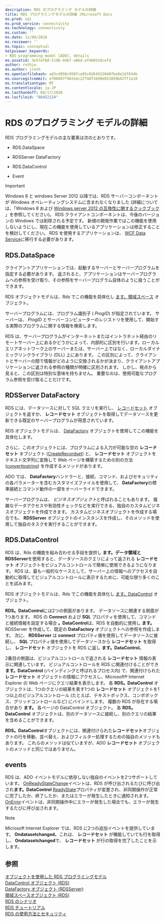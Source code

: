```yaml
---
description: RDS のプログラミング モデルの詳細
title: RDS プログラミングモデルの詳細 |Microsoft Docs
ms.prod: sql
ms.prod_service: connectivity
ms.technology: connectivity
ms.custom: ''
ms.date: 11/09/2018
ms.reviewer: ''
ms.topic: conceptual
helpviewer_keywords:
- RDS programming model [ADO], details
ms.assetid: 3e57af8d-519b-4467-a0bd-af468534cefd
author: rothja
ms.author: jroth
ms.openlocfilehash: ad3cd950c958fce95c0264533040fbe9e1df634b
ms.sourcegitcommit: e700497f962e4c2274df16d9e651059b42ff1a10
ms.translationtype: MT
ms.contentlocale: ja-JP
ms.lasthandoff: 08/17/2020
ms.locfileid: "88452124"
---
```

# <a name="rds-programming-model-in-detail"></a>RDS のプログラミング モデルの詳細
RDS プログラミングモデルの主な要素は次のとおりです。  
  
-   RDS.DataSpace  
  
-   RDSServer DataFactory  
  
-   RDS.DataControl  
  
-   Event  
  
> [!IMPORTANT]
>  Windows 8 と windows Server 2012 以降では、RDS サーバーコンポーネントが Windows オペレーティングシステムに含まれなくなりました (詳細については、「Windows 8 および [Windows server 2012 の互換性に関するクックブック](https://www.microsoft.com/download/details.aspx?id=27416) 」を参照してください)。 RDS クライアントコンポーネントは、今後のバージョンの Windows では削除される予定です。 新規の開発作業ではこの機能を使用しないようにし、現在この機能を使用しているアプリケーションは修正することを検討してください。 RDS を使用するアプリケーションは、 [WCF Data Service](https://go.microsoft.com/fwlink/?LinkId=199565)に移行する必要があります。  
  
## <a name="rdsdataspace"></a>RDS.DataSpace  
 クライアントアプリケーションでは、起動するサーバーとサーバープログラムを指定する必要があります。 返されると、アプリケーションはサーバープログラムへの参照を受け取り、その参照をサーバープログラム自体のように扱うことができます。  
  
 RDS オブジェクトモデルは、Rds でこの機能を具体化し [ます。領域スペース](../../../ado/reference/rds-api/dataspace-object-rds.md) オブジェクト。  
  
 サーバープログラムには、プログラム識別子 ( *ProgID*) が指定されています。 サーバーは、 *ProgID* とサーバーコンピューターのレジストリを使用して、開始する実際のプログラムに関する情報を検索します。  
  
 RDS は、サーバープログラムがインターネットまたはイントラネット経由のリモートサーバー上にあるかどうかによって、内部的に区別を行います。ローカルエリアネットワーク上のサーバーまたは、サーバー上ではなく、ローカルダイナミックリンクライブラリ (DLL) 上にあります。 この区別によって、クライアントとサーバーの間で情報がどのように交換されるかが決まり、クライアントアプリケーションに返される参照の種類が明確に区別されます。 しかし、視点から見ると、この区別は特別な意味を持ちません。 重要なのは、使用可能なプログラム参照を受け取ることだけです。  
  
## <a name="rdsserverdatafactory"></a>RDSServer DataFactory  
 RDS には、データソースに対して SQL クエリを実行し、 [レコードセット](../../../ado/reference/ado-api/recordset-object-ado.md) オブジェクトを返すか、 **レコードセット** オブジェクトを取得してデータソースを更新できる既定のサーバープログラムが用意されています。  
  
 RDS オブジェクトモデルは、 [DataFactory](../../../ado/reference/rds-api/datafactory-object-rdsserver.md) オブジェクトを使用してこの機能を具体化します。  
  
 さらに、このオブジェクトには、プログラムによる入力が可能な空の **レコードセット** オブジェクト ([CreateRecordset](../../../ado/reference/rds-api/createrecordset-method-rds.md)) と、 **レコードセット** オブジェクトをテキスト文字列に変換して Web ページを構築するための別の方法 ([converttostring](../../../ado/reference/rds-api/converttostring-method-rds.md)) を作成するメソッドがあります。  
  
 ADO では、 **DataFactory**ハンドラーと、接続、コマンド、およびセキュリティの各パラメーターを含むカスタマイズファイルを使用して、 **DataFactory**の標準接続とコマンド動作の一部をオーバーライドできます。  
  
 サーバープログラムは、 *ビジネスオブジェクト*と呼ばれることもあります。 複雑なデータアクセスや有効性チェックなどを実行できる、独自のカスタムビジネスオブジェクトを作成できます。 カスタムビジネスオブジェクトを作成する場合でも、 **RDSServer** オブジェクトのインスタンスを作成し、そのメソッドを使用して独自のタスクを実行することができます。  
  
## <a name="rdsdatacontrol"></a>RDS.DataControl  
 RDS は、Rds の機能を組み合わせる手段を提供し **ます。データ領域と** **RDSServer**を使用すると、データソースのクエリによって返される **レコードセット** オブジェクトをビジュアルコントロールで簡単に使用できるようになります。 RDS は、最も一般的なケースとして、サーバー上の情報へのアクセスを自動的に取得してビジュアルコントロールに表示するために、可能な限り多くのことを試みます。  
  
 RDS オブジェクトモデルは、Rds でこの機能を具体化し [ます。DataControl](../../../ado/reference/rds-api/datacontrol-object-rds.md) オブジェクト。  
  
 **RDS。DataControl**には2つの側面があります。 データソースに関連する側面が1つあります。 RDS の **Connect** および **SQL** プロパティを使用して、コマンドと接続情報を設定する場合 **。DataControl**は、RDS を自動的に使用し **ます。** RDSServer を作成して、既定の **DataFactory** オブジェクトへの参照を作成します。 次に、 **RDSServer** は **connect** プロパティ値を使用してデータソースに接続し、 **SQL** プロパティ値を使用してデータソースから **レコードセット** を取得し、 **レコードセット** オブジェクトを RDS に返し **ます。DataControl**。  
  
 2番目の側面は、ビジュアルコントロールで返される **レコードセット** 情報の表示に関連しています。 ビジュアルコントロールを RDS に関連付けることができ **ます。DataControl** (バインディングと呼ばれるプロセス内) で、関連付けられた **レコードセット** オブジェクトの情報にアクセスし、Microsoft® Internet Explorer の Web ページにクエリ結果を表示します。 各 **RDS。DataControl** オブジェクトは、1つのクエリの結果を表す1つの **レコードセット** オブジェクトを1つ以上のビジュアルコントロール (たとえば、テキストボックス、コンボボックス、グリッドコントロールなど) にバインドします。 複数の RDS が存在する場合があり **ます。** 各ページの DataControl オブジェクト。 各 **RDS。DataControl** オブジェクトは、別のデータソースに接続し、別のクエリの結果を含めることができます。  
  
 **RDS。DataControl**オブジェクトには、関連付けられた**レコードセット**オブジェクトの行を移動、並べ替え、およびフィルター処理するための独自のメソッドもあります。 これらのメソッドは似ていますが、ADO **レコードセット** オブジェクトのメソッドと同じではありません。  
  
## <a name="events"></a>events  
 RDS は、ADO イベントモデルに依存しない独自のイベントを2つサポートしています。 [OnReadyStateChange](../../../ado/reference/rds-api/onreadystatechange-event-rds.md)イベントは、RDS が呼び出されるたびに呼び出され**ます。DataControl** [ReadyState](../../../ado/reference/rds-api/readystate-property-rds.md)プロパティが変更され、非同期操作が正常に完了したか、終了したか、またはエラーが発生したときに通知されます。 [OnError](../../../ado/reference/rds-api/onerror-event-rds.md)イベントは、非同期操作中にエラーが発生した場合でも、エラーが発生するたびに呼び出されます。  
  
> [!NOTE]
>  Microsoft Internet Explorer では、RDS に2つの追加イベントを提供しています。 **Ondatasetchanged**。これは、 **レコードセット** が機能していても行を取得し、 **Ondatasetchanged**で、 **レコードセット** が行の取得を完了したことを示します。  
  
## <a name="see-also"></a>参照  
 [オブジェクトを使用した RDS プログラミングモデル](../../../ado/guide/remote-data-service/rds-programming-model-with-objects.md)   
 [DataControl オブジェクト (RDS)](../../../ado/reference/rds-api/datacontrol-object-rds.md)   
 [DataFactory オブジェクト (RDSServer)](../../../ado/reference/rds-api/datafactory-object-rdsserver.md)   
 [領域スペースオブジェクト (RDS)](../../../ado/reference/rds-api/dataspace-object-rds.md)   
 [RDS のシナリオ](../../../ado/guide/remote-data-service/rds-scenario.md)   
 [RDS チュートリアル](../../../ado/guide/remote-data-service/rds-tutorial.md)   
 [RDS の使用方法とセキュリティ](../../../ado/guide/remote-data-service/rds-usage-and-security.md)



